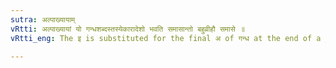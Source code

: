 ```yaml
---
sutra: अल्पाख्यायाम्
vRtti: अल्पाख्यायां यो गन्धशब्दस्तस्येकारादेशो भवति समासान्तो बहुव्रीहौ समासे ॥
vRtti_eng: The इ is substituted for the final अ of गन्ध at the end of a _Bahuvrihi_ compound, when गन्ध means 'a little'.

---
```


